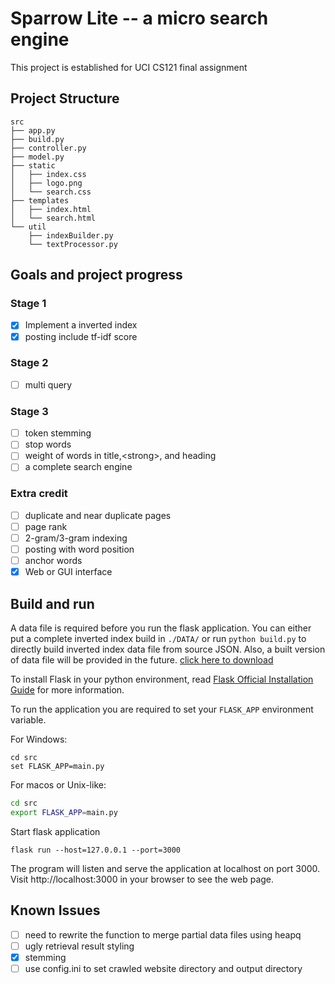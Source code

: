 # Sparrow Lite -- a micro search engine
This project is established for UCI CS121 final assignment
## Project Structure
```
src
├── app.py
├── build.py
├── controller.py
├── model.py
├── static
│   ├── index.css
│   ├── logo.png
│   └── search.css
├── templates
│   ├── index.html
│   └── search.html
└── util
    ├── indexBuilder.py
    └── textProcessor.py
```
## Goals and project progress
### Stage 1
- [x] Implement a inverted index
- [x] posting include tf-idf score
### Stage 2
- [ ] multi query
### Stage 3
- [ ] token stemming
- [ ] stop words
- [ ] weight of words in title,\<strong>, and heading
- [ ] a complete search engine
### Extra credit
- [ ] duplicate and near duplicate pages
- [ ] page rank
- [ ] 2-gram/3-gram indexing
- [ ] posting with word position
- [ ] anchor words
- [x] Web or GUI interface
## Build and run
A data file is required before you run the flask application. You can either put a complete inverted index build in `./DATA/` or run `python build.py` to directly build inverted index data file from source JSON. Also, a built version of data file will be provided in the future. [click here to download](https://www.google.com/drive/)

To install Flask in your python environment, read [Flask Official Installation Guide](https://flask.palletsprojects.com/en/1.1.x/installation/) for more information.

To run the application you are required to set your `FLASK_APP` environment variable.

For Windows:

```batch
cd src
set FLASK_APP=main.py
```
For macos or Unix-like:
```bash
cd src
export FLASK_APP=main.py
```
Start flask application
```
flask run --host=127.0.0.1 --port=3000
```
The program will listen and serve the application at localhost on port 3000. Visit http://localhost:3000 in your browser to see the web page.
## Known Issues
- [ ] need to rewrite the function to merge partial data files using heapq
- [ ] ugly retrieval result styling
- [x] stemming
- [ ] use config.ini to set crawled website directory and output directory